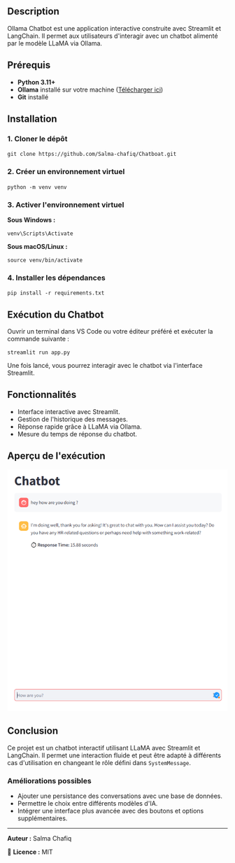 <h2>Description</h2>
<p>Ollama Chatbot est une application interactive construite avec Streamlit et LangChain. Il permet aux utilisateurs d'interagir avec un chatbot alimenté par le modèle LLaMA via Ollama.</p>

<h2>Prérequis</h2>
<ul>
    <li><strong>Python 3.11+</strong></li>
    <li><strong>Ollama</strong> installé sur votre machine (<a href="https://ollama.com/">Télécharger ici</a>)</li>
    <li><strong>Git</strong> installé</li>
</ul>

<h2>Installation</h2>
<h3>1. Cloner le dépôt</h3>
<pre><code>git clone https://github.com/Salma-chafiq/Chatboat.git </code></pre>
<h3>2. Créer un environnement virtuel</h3>
<pre><code>python -m venv venv</code></pre>

<h3>3. Activer l'environnement virtuel</h3>
<p><strong>Sous Windows :</strong></p>
<pre><code>venv\Scripts\Activate</code></pre>
<p><strong>Sous macOS/Linux :</strong></p>
<pre><code>source venv/bin/activate</code></pre>

<h3>4. Installer les dépendances</h3>
<pre><code>pip install -r requirements.txt</code></pre>

<h2>Exécution du Chatbot</h2>
<p>Ouvrir un terminal dans VS Code ou votre éditeur préféré et exécuter la commande suivante :</p>
<pre><code>streamlit run app.py</code></pre>
<p>Une fois lancé, vous pourrez interagir avec le chatbot via l'interface Streamlit.</p>

<h2>Fonctionnalités</h2>
<ul>
    <li>Interface interactive avec Streamlit.</li>
    <li>Gestion de l'historique des messages.</li>
    <li>Réponse rapide grâce à LLaMA via Ollama.</li>
    <li>Mesure du temps de réponse du chatbot.</li>
</ul>

<h2>Aperçu de l'exécution</h2>
<img src="./img/cap.png" alt="Aperçu de l'application" width="600">

<h2>Conclusion</h2>
<p>Ce projet est un chatbot interactif utilisant LLaMA avec Streamlit et LangChain. Il permet une interaction fluide et peut être adapté à différents cas d'utilisation en changeant le rôle défini dans <code>SystemMessage</code>.</p>

<h3>Améliorations possibles</h3>
<ul>
    <li>Ajouter une persistance des conversations avec une base de données.</li>
    <li>Permettre le choix entre différents modèles d'IA.</li>
    <li>Intégrer une interface plus avancée avec des boutons et options supplémentaires.</li>
</ul>

<hr>
<p><strong>Auteur :</strong> Salma Chafiq</p>
<p>📌 <strong>Licence :</strong> MIT</p>
